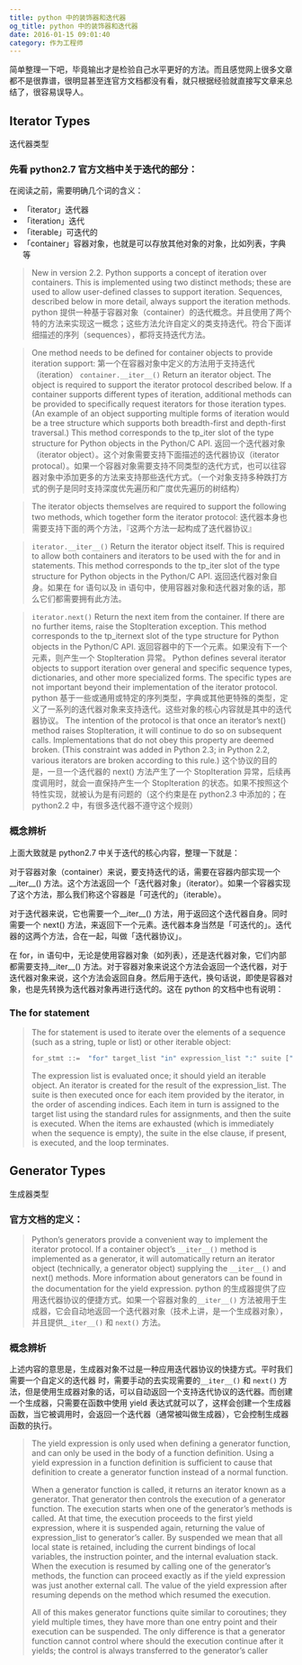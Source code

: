 ```yaml
---
title: python 中的装饰器和迭代器
og_title: python 中的装饰器和迭代器
date: 2016-01-15 09:01:40
category: 作为工程师
---
```

简单整理一下吧，毕竟输出才是检验自己水平更好的方法。而且感觉网上很多文章都不是很靠谱，很明显甚至连官方文档都没有看，就只根据经验就直接写文章来总结了，很容易误导人。

## Iterator Types
迭代器类型

### 先看 python2.7 官方文档中关于迭代的部分：
在阅读之前，需要明确几个词的含义：

- 「iterator」迭代器
- 「iteration」迭代
- 「iterable」可迭代的
- 「container」容器对象，也就是可以存放其他对象的对象，比如列表，字典等

> New in version 2.2.
> Python supports a concept of iteration over containers. This is implemented using two distinct methods; these are used to allow user-defined classes to support iteration. Sequences, described below in more detail, always support the iteration methods.
> python 提供一种基于容器对象（container）的迭代概念。并且使用了两个特的方法来实现这一概念；这些方法允许自定义的类支持迭代。符合下面详细描述的序列（sequences），都将支持迭代方法。

> One method needs to be defined for container objects to provide iteration support:
> 第一个在容器对象中定义的方法用于支持迭代（iteration）
> `container.__iter__()`
> Return an iterator object. The object is required to support the iterator protocol described below. If a container supports different types of iteration, additional methods can be provided to specifically request iterators for those iteration types. (An example of an object supporting multiple forms of iteration would be a tree structure which supports both breadth-first and depth-first traversal.) This method corresponds to the tp_iter slot of the type structure for Python objects in the Python/C API.
> 返回一个迭代器对象（iterator object）。这个对象需要支持下面描述的迭代器协议（iterator protocal）。如果一个容器对象需要支持不同类型的迭代方式，也可以往容器对象中添加更多的方法来支持那些迭代方式。（一个对象支持多种跌打方式的例子是同时支持深度优先遍历和广度优先遍历的树结构）

> The iterator objects themselves are required to support the following two methods, which together form the iterator protocol:
>迭代器本身也需要支持下面的两个方法，『这两个方法一起构成了迭代器协议』

> `iterator.__iter__()`
> Return the iterator object itself. This is required to allow both containers and iterators to be used with the for and in statements. This method corresponds to the tp_iter slot of the type structure for Python objects in the Python/C API.
> 返回迭代器对象自身。如果在 for 语句以及 in 语句中，使用容器对象和迭代器对象的话，那么它们都需要拥有此方法。


> `iterator.next()`
> Return the next item from the container. If there are no further items, raise the StopIteration exception. This method corresponds to the tp_iternext slot of the type structure for Python objects in the Python/C API.
> 返回容器中的下一个元素。如果没有下一个元素，则产生一个 StopIteration 异常。
> Python defines several iterator objects to support iteration over general and specific sequence types, dictionaries, and other more specialized forms. The specific types are not important beyond their implementation of the iterator protocol.
> python 基于一些或通用或特定的序列类型，字典或其他更特殊的类型，定义了一系列的迭代器对象来支持迭代。这些对象的核心内容就是其中的迭代器协议。
> The intention of the protocol is that once an iterator’s next() method raises StopIteration, it will continue to do so on subsequent calls. Implementations that do not obey this property are deemed broken. (This constraint was added in Python 2.3; in Python 2.2, various iterators are broken according to this rule.)
> 这个协议的目的是，一旦一个迭代器的 next() 方法产生了一个 StopIteration 异常，后续再度调用时，就会一直保持产生一个 StopIteration 的状态。如果不按照这个特性实现，就被认为是有问题的（这个约束是在 python2.3 中添加的；在 python2.2 中，有很多迭代器不遵守这个规则）

### 概念辨析
上面大致就是 python2.7 中关于迭代的核心内容，整理一下就是：

对于容器对象（container）来说，要支持迭代的话，需要在容器内部实现一个__iter__() 方法。这个方法返回一个「迭代器对象」（iterator）。如果一个容器实现了这个方法，那么我们称这个容器是「可迭代的」（iterable）。

对于迭代器来说，它也需要一个__iter__() 方法，用于返回这个迭代器自身。同时需要一个 next() 方法，来返回下一个元素。迭代器本身当然是「可迭代的」。迭代器的这两个方法，合在一起，叫做「迭代器协议」。

在 for，in 语句中，无论是使用容器对象（如列表），还是迭代器对象，它们内部都需要支持__iter__() 方法。对于容器对象来说这个方法会返回一个迭代器，对于迭代器对象来说，这个方法会返回自身。然后用于迭代，换句话说，即使是容器对象，也是先转换为迭代器对象再进行迭代的。这在 python 的文档中也有说明：

### The for statement
> The for statement is used to iterate over the elements of a sequence (such as a string, tuple or list) or other iterable object:
> 
> ```py 
> for_stmt ::=  "for" target_list "in" expression_list ":" suite ["else" ":" suite]
> ```
> The expression list is evaluated once; it should yield an iterable object. An iterator is created for the result of the expression_list. The suite is then executed once for each item provided by the iterator, in the order of ascending indices. Each item in turn is assigned to the target list using the standard rules for assignments, and then the suite is executed. When the items are exhausted (which is immediately when the sequence is empty), the suite in the else clause, if present, is executed, and the loop terminates.

## Generator Types
生成器类型

### 官方文档的定义：
> Python’s generators provide a convenient way to implement the iterator protocol. If a container object’s `__iter__()` method is implemented as a generator, it will automatically return an iterator object (technically, a generator object) supplying the `__iter__()` and next() methods. More information about generators can be found in the documentation for the yield expression.
> python 的生成器提供了应用迭代器协议的便捷方式。如果一个容器对象的`__iter__()` 方法被用于生成器，它会自动地返回一个迭代器对象（技术上讲，是一个生成器对象），并且提供_`_iter__()` 和 `next()` 方法。

### 概念辨析
上述内容的意思是，生成器对象不过是一种应用迭代器协议的快捷方式。平时我们需要一个自定义的迭代器
时，需要手动的去实现需要的`__iter__()` 和 `next()` 方法，但是使用生成器对象的话，可以自动返回一个支持迭代协议的迭代器。而创建一个生成器，只需要在函数中使用 yield 表达式就可以了，这样会创建一个生成器函数，当它被调用时，会返回一个迭代器（通常被叫做生成器），它会控制生成器函数的执行。

> The yield expression is only used when defining a generator function, and can only be used in the body of a function definition. Using a yield expression in a function definition is sufficient to cause that definition to create a generator function instead of a normal function.
> 
> When a generator function is called, it returns an iterator known as a generator. That generator then controls the execution of a generator function. The execution starts when one of the generator’s methods is called. At that time, the execution proceeds to the first yield expression, where it is suspended again, returning the value of expression_list to generator’s caller. By suspended we mean that all local state is retained, including the current bindings of local variables, the instruction pointer, and the internal evaluation stack. When the execution is resumed by calling one of the generator’s methods, the function can proceed exactly as if the yield expression was just another external call. The value of the yield expression after resuming depends on the method which resumed the execution.
>
> All of this makes generator functions quite similar to coroutines; they yield multiple times, they have more than one entry point and their execution can be suspended. The only difference is that a generator function cannot control where should the execution continue after it yields; the control is always transferred to the generator’s caller